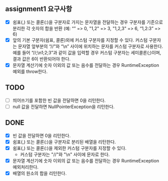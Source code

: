## assignment1 요구사항

- [x] 쉼표(,) 또는 콜론(:)을 구분자로 가지는 문자열을 전달하는 경우 구분자를 기준으로 분리한 각 숫자의 합을 반환 (예: “” => 0, "1,2" => 3, "1,2,3" => 6, “1,2:3” => 6)
- [x] 앞의 기본 구분자(쉼표, 콜론)외에 커스텀 구분자를 지정할 수 있다. 커스텀 구분자는 문자열 앞부분의 “//”와 “\n” 사이에 위치하는 문자를 커스텀 구분자로 사용한다. 예를 들어 “//;\n1;2;3”과 같이 값을 입력할 경우 커스텀 구분자는 세미콜론(;)이며, 결과 값은 6이 반환되어야 한다.
- [x] 문자열 계산기에 숫자 이외의 값 또는 음수를 전달하는 경우 RuntimeException 예외를 throw한다.

## TODO
- [ ] 띄어쓰기를 포함한 빈 값을 전달하면 0을 리턴한다.
- [ ] null 값을 전달하면 NullPointerException을 리턴한다.

## DONE

- [x] 빈 값을 전달하면 0을 리턴한다.
- [x] 쉼표(,) 또는 콜론(:)을 구분자로 분리된 배열을 리턴한다.
- [x] 쉼표(,) 또는 콜론(:)을 제외한 커스텀 구분자를 지정할 수 있다.
  - 커스텀 구분자는 "//"와 "\n" 사이에 문자로 한다.
- [x] 문자열 계산기에 숫자 이외의 값 또는 음수를 전달하는 경우 RuntimeException 예외처리한다.
- [x] 배열의 원소의 합을 리턴한다.
